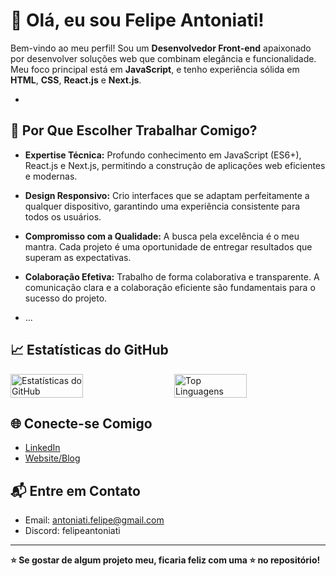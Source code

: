 # 👋 Olá, eu sou Felipe Antoniati!

Bem-vindo ao meu perfil! Sou um **Desenvolvedor Front-end** apaixonado por desenvolver soluções web que combinam elegância e funcionalidade.
Meu foco principal está em **JavaScript**, e tenho experiência sólida em **HTML**, **CSS**, **React.js** e **Next.js**.

- 
## 🚀 Por Que Escolher Trabalhar Comigo?

- **Expertise Técnica:** Profundo conhecimento em JavaScript (ES6+), React.js e Next.js, permitindo a construção de aplicações web eficientes e modernas.

- **Design Responsivo:** Crio interfaces que se adaptam perfeitamente a qualquer dispositivo, garantindo uma experiência consistente para todos os usuários.

- **Compromisso com a Qualidade:** A busca pela excelência é o meu mantra. Cada projeto é uma oportunidade de entregar resultados que superam as expectativas.

- **Colaboração Efetiva:** Trabalho de forma colaborativa e transparente. A comunicação clara e a colaboração eficiente são fundamentais para o sucesso do projeto.

- ...

## 📈 Estatísticas do GitHub

<div style="display: flex; justify-content: space-between; width: 100%, ">
  <img style="margin-rigth: 20px," src="https://github-readme-stats.vercel.app/api?username=felipeantoniati&show_icons=true&count_private=true&hide=issues&theme=dark" alt="Estatísticas do GitHub" width="48%">
  <img src="https://github-readme-stats.vercel.app/api/top-langs/?username=felipeantoniati&layout=compact&theme=dark" alt="Top Linguagens" width="48%">
</div>

## 🌐 Conecte-se Comigo

- [LinkedIn](https://www.linkedin.com/in/felipeantoniati/)
- [Website/Blog](https://www.felipeantoniati.com.br)

## 📬 Entre em Contato

- Email: antoniati.felipe@gmail.com
- Discord: felipeantoniati
---

**⭐️ Se gostar de algum projeto meu, ficaria feliz com uma ⭐️ no repositório!**

